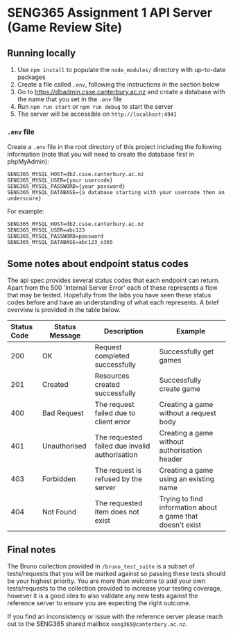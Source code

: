 # SENG365 Assignment 1 API Server (Game Review Site)

## Running locally

1. Use `npm install` to populate the `node_modules/` directory with up-to-date packages
2. Create a file called `.env`, following the instructions in the section below
3. Go to https://dbadmin.csse.canterbury.ac.nz and create a database with the name that you set in the `.env` file
2. Run `npm run start` or `npm run debug` to start the server
3. The server will be accessible on `http://localhost:4941`

### `.env` file

Create a `.env` file in the root directory of this project including the following information (note that you will need
to create the database first in phpMyAdmin):

```
SENG365_MYSQL_HOST=db2.csse.canterbury.ac.nz
SENG365_MYSQL_USER={your usercode}
SENG365_MYSQL_PASSWORD={your password}
SENG365_MYSQL_DATABASE={a database starting with your usercode then an underscore}
```

For example:

```
SENG365_MYSQL_HOST=db2.csse.canterbury.ac.nz
SENG365_MYSQL_USER=abc123
SENG365_MYSQL_PASSWORD=password
SENG365_MYSQL_DATABASE=abc123_s365
```

## Some notes about endpoint status codes

The api spec provides several status codes that each endpoint can return. Apart from the 500 'Internal Server Error'
each of these represents a flow that may be tested. Hopefully from the labs you have seen these status codes before and
have an understanding of what each represents. A brief overview is provided in the table below.

| Status Code | Status Message | Description                                    | Example                                                     |
|:------------|----------------|------------------------------------------------|-------------------------------------------------------------|
| 200         | OK             | Request completed successfully                 | Successfully get games                                      |
| 201         | Created        | Resources created successfully                 | Successfully create game                                    |
| 400         | Bad Request    | The request failed due to client error         | Creating a game without a request body                      |
| 401         | Unauthorised   | The requested failed due invalid authorisation | Creating a game without authorisation header                |
| 403         | Forbidden      | The request is refused by the server           | Creating a game using an existing name                      |
| 404         | Not Found      | The requested item does not exist              | Trying to find information about a game that doesn't exist  |

## Final notes

The Bruno collection provided in `/bruno_test_suite` is a subset of tests/requests that you will be marked against so passing these tests should be your highest priority.
You are more than welcome to add your own tests/requests to the collection provided to increase your testing coverage, however it is a good idea to also validate any new tests against the reference server to ensure you are expecting the right outcome.

If you find an inconsistency or issue with the reference server please reach out to the SENG365 shared mailbox `seng365@canterbury.ac.nz`.
